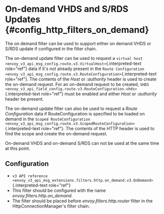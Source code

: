 On-demand VHDS and S/RDS Updates {#config_http_filters_on_demand}
================================

The on demand filter can be used to support either on demand VHDS or
S/RDS update if configured in the filter chain.

The on-demand update filter can be used to request a
`virtual host <envoy_v3_api_msg_config.route.v3.VirtualHost>`{.interpreted-text
role="ref"} data if it\'s not already present in the
`Route Configuration <envoy_v3_api_msg_config.route.v3.RouteConfiguration>`{.interpreted-text
role="ref"}. The contents of the *Host* or *:authority* header is used
to create the on-demand request. For an on-demand request to be created,
`VHDS <envoy_v3_api_field_config.route.v3.RouteConfiguration.vhds>`{.interpreted-text
role="ref"} must be enabled and either *Host* or *:authority* header be
present.

The on-demand update filter can also be used to request a *Route
Configuration* data if RouteConfiguration is specified to be loaded on
demand in the
`Scoped RouteConfiguration <envoy_v3_api_msg_config.route.v3.ScopedRouteConfiguration>`{.interpreted-text
role="ref"}. The contents of the HTTP header is used to find the scope
and create the on-demand request.

On-demand VHDS and on-demand S/RDS can not be used at the same time at
this point.

Configuration
-------------

-   `v3 API reference <envoy_v3_api_msg_extensions.filters.http.on_demand.v3.OnDemand>`{.interpreted-text
    role="ref"}
-   This filter should be configured with the name
    *envoy.filters.http.on_demand*.
-   The filter should be placed before *envoy.filters.http.router*
    filter in the HttpConnectionManager\'s filter chain.
